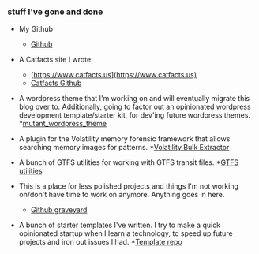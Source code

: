### stuff I've gone and done

* My Github
  * [Github](https://github.com/nkiermaier)

* A Catfacts site I wrote.
  * [https://www.catfacts.us](https://www.catfacts.us)
  * [Catfacts Github](https://github.com/nick-catfacts)

* A wordpress theme that I'm working on and will eventually migrate this blog over to. Additionally, going to factor out an opinionated wordpress development template/starter kit, for dev'ing future wordpress themes.
  *[mutant_wordpress_theme](https://github.com/nkiermaier/mutant_wordpress_theme)

* A plugin for the Volatility memory forensic framework that allows searching memory images for patterns.
  *[Volatility Bulk Extractor](https://github.com/nick-graveyard/volatility_plugin_bulk_extractor)

* A bunch of GTFS utilities for working with GTFS transit files.
  *[GTFS utilities](https://github.com/nick-util/GIS_utilities)

* This is a place for less polished projects and things I'm not working on/don't have time to work on anymore. Anything goes in here.
    * [Github graveyard](https://github.com/nick-graveyard)

* A bunch of starter templates I've written.  I try to make a quick opinionated startup when I learn a technology, to speed up future projects and iron out issues I had.
  *[Template repo](https://github.com/nick-templates)
